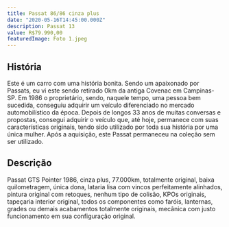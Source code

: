 ```yaml
---
title: Passat 86/86 cinza plus
date: "2020-05-16T14:45:00.000Z"
description: Passat 13
value: R$79.990,00
featuredImage: Foto 1.jpeg
---
```


## História

Este é um carro com uma história bonita.
Sendo um apaixonado por Passats, eu vi este sendo retirado 0km da antiga Covenac em Campinas-SP.
Em 1986 o proprietário, sendo, naquele tempo, uma pessoa bem sucedida, conseguiu adquirir um veículo diferenciado no mercado automobilístico da época.
Depois de longos 33 anos de muitas conversas e propostas, consegui adquirir o veículo que, até hoje, permanece com suas características originais, tendo sido utilizado por toda sua história por uma única mulher.
Após a aquisição, este Passat permaneceu na coleção sem ser utilizado.

## Descrição

Passat GTS Pointer 1986, cinza plus, 77.000km, totalmente original, baixa quilometragem, única dona, lataria lisa com vincos perfeitamente alinhados, pintura original com retoques, nenhum tipo de colisão, KPOs originais, tapeçaria interior original, todos os componentes como faróis, lanternas, grades ou demais acabamentos totalmente originais, mecânica com justo funcionamento em sua configuração original.
